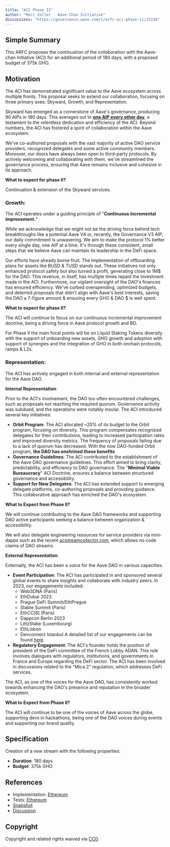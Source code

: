 ```yaml
---
title: "ACI Phase II"
author: "Marc Zeller - Aave-Chan Initiative"
discussions: "https://governance.aave.com/t/arfc-aci-phase-ii/15138"
---
```


## Simple Summary

This ARFC proposes the continuation of the collaboration with the Aave-chan Initiative (ACI) for an additional period of 180 days, with a proposed budget of 375k GHO.

## Motivation

The ACI has demonstrated significant value to the Aave ecosystem across multiple fronts. This proposal seeks to extend our collaboration, focusing on three primary axes: Skyward, Growth, and Representation.

Skyward has emerged as a cornerstone of Aave's governance, producing 90 AIPs in 180 days. This averages out to **[one AIP every other day](https://dune.com/alice_rozengarden/aip-creation-in-2023)**, a testament to the relentless dedication and efficiency of the ACI. Beyond numbers, the ACI has fostered a spirit of collaboration within the Aave ecosystem.

We've co-authored proposals with the vast majority of active DAO service providers, recognized delegates and some active community members. Moreover, our doors have always been open to third-party protocols. By actively welcoming and collaborating with them, we've streamlined the governance process, ensuring that Aave remains inclusive and cohesive in its approach.

**What to expect for phase II?**

Continuation & extension of the Skyward services.

### Growth:

The ACI operates under a guiding principle of "**Continuous incremental improvement.**"

While we acknowledge that we might not be the driving force behind tech breakthroughs like a potential Aave V4 or, recently, the Governance V3 AIP, our daily commitment is unwavering. We aim to make the protocol 1% better every single day, one AIP at a time. It's through these consistent, small steps that we believe Aave can maintain its leadership in the DeFi space.

Our efforts have already borne fruit. The implementation of offboarding plans for assets like BUSD & TUSD stands out. These initiatives not only enhanced protocol safety but also turned a profit, generating close to 1M$ for the DAO. This revenue, in itself, has multiple times repaid the investment made in the ACI. Furthermore, our vigilant oversight of the DAO's finances has ensured efficiency. We've curbed overspending, optimized budgets, and deterred proposals that didn't align with Aave's best interests, saving the DAO a 7-figure amount & ensuring every GHO & DAO $ is well spent.

**What to expect for phase II?**

The ACI will continue to focus on our continuous incremental improvement doctrine, being a driving force in Aave protocol growth and BD.

For Phase II the main focal points will be on Liquid Staking Tokens diversity with the support of onboarding new assets, GHO growth and adoption with support of synergies and the integration of GHO in both onchain protocols, ramps & L2s.

### Representation:

The ACI has actively engaged in both internal and external representation for the Aave DAO.

**Internal Representation**:

Prior to the ACI's involvement, the DAO too often encountered challenges, such as proposals not reaching the required quorum. Governance activity was subdued, and the operations were notably insular. The ACI introduced several key initiatives:

- **Orbit Program**: The ACI allocated ~20% of its budget to the Orbit program, focusing on diversity. This program compensates recognized delegates for their contributions, leading to increased participation rates and improved diversity metrics. The frequency of proposals failing due to a lack of quorum has decreased. With the now DAO-funded Orbit program, **the DAO has enshrined these benefits**
- **Governance Guidelines**: The ACI contributed to the establishment of the Aave DAO governance guidelines. This effort aimed to bring clarity, predictability, and efficiency to DAO governance. The "**Minimal Viable Bureaucracy**" ACI Doctrine, ensures a balance between structured governance and accessibility.
- **Support for New Delegates**: The ACI has extended support to emerging delegate platforms, co-authoring proposals and providing guidance. This collaborative approach has enriched the DAO's ecosystem.

**What to Expect from Phase II?**

We will continue contributing to the Aave DAO frameworks and supporting DAO active participants seeking a balance between organization & accessibility.

We will also delegate engineering resources for service providers via mini-dapps such as the recent [acistreamcollector.com](http://acistreamcollector.com), which allows no code claims of DAO streams.

**External Representation**:

Externally, the ACI has been a voice for the Aave DAO in various capacities.

- **Event Participation**: The ACI has participated in and sponsored several global events to share insights and collaborate with industry peers. In 2023, our engagements included:
  - Web3DNA (Paris)
  - EthDubai 2023
  - Prague DeFi Summit/EthPrague
  - Stable Summit (Paris)
  - EthCC[6] (Paris)
  - Dappcon Berlin 2023
  - LëtzStake (Luxembourg)
  - EthLisbon
  - Devconnect Istanbul
    A detailed list of our engagements can be found [here](https://www.notion.so/f676c1ce96f44c648ef2a40f7f1bb442?pvs=21).
- **Regulatory Engagement**: The ACI's founder holds the position of president of the DeFi committee of the French Lobby ADAN. This role involves dialogues with regulators, institutions, and governments in France and Europe regarding the DeFi sector. The ACI has been involved in discussions related to the "Mica 2" regulation, which addresses DeFi services.

The ACI, as one of the voices for the Aave DAO, has consistently worked towards enhancing the DAO's presence and reputation in the broader ecosystem.

**What to Expect from Phase II?**

The ACI will continue to be one of the voices of Aave across the globe, supporting devs in hackathons, being one of the DAO voices during events and supporting our brand quality.

## Specification

Creation of a new stream with the following properties:

- **Duration**: 180 days
- **Budget**: 375k GHO

## References

- Implementation: [Ethereum](https://github.com/bgd-labs/aave-proposals/blob/3d425787648ab2c1a35c9c6a55bee7886f3ebbf2/src/20231022_AaveV3_Eth_ACIPhaseII/AaveV3_Ethereum_ACIPhaseII_20231022.sol)
- Tests: [Ethereum](https://github.com/bgd-labs/aave-proposals/blob/3d425787648ab2c1a35c9c6a55bee7886f3ebbf2/src/20231022_AaveV3_Eth_ACIPhaseII/AaveV3_Ethereum_ACIPhaseII_20231022.t.sol)
- [Snapshot](https://snapshot.org/#/aave.eth/proposal/0x04e7059fc5b2c33d4e4554d68d27ef67c1f6d9d310b07493116bdfbf15c25bbc)
- [Discussion](https://governance.aave.com/t/arfc-aci-phase-ii/15138)

## Copyright

Copyright and related rights waived via [CC0](https://creativecommons.org/publicdomain/zero/1.0/).
